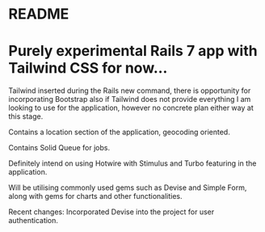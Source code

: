 # README

# Purely experimental Rails 7 app with Tailwind CSS for now...

Tailwind inserted during the Rails new command, there is opportunity for incorporating Bootstrap also if Tailwind does not provide everything I am looking to use for the application, however no concrete plan either way at this stage.

Contains a location section of the application, geocoding oriented.

Contains Solid Queue for jobs.

Definitely intend on using Hotwire with Stimulus and Turbo featuring in the application.

Will be utilising commonly used gems such as Devise and Simple Form, along with gems for charts and other functionalities.

Recent changes: Incorporated Devise into the project for user authentication.